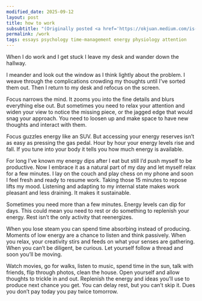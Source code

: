 ```yaml
---
modified_date: 2025-09-12
layout: post
title: how to work
subsubtitle: "(Originally posted <a href='https://okjuan.medium.com/is-this-working-d3e75f4e204'>on okjuan.medium.com</a>.)"
permalink: /work
tags: essays psychology time-management energy physiology attention
---
```


When I do work and I get stuck I leave my desk and wander down the hallway.
<!--more-->
I meander and look out the window as I think lightly about the problem.
I weave through the complications crowding my thoughts until I’ve sorted them out.
Then I return to my desk and refocus on the screen.

Focus narrows the mind.
It zooms you into the fine details and blurs everything else out.
But sometimes you need to relax your attention and widen your view to notice the missing piece, or the jagged edge that would snag your approach.
You need to loosen up and make space to have new thoughts and interact with them.

Focus guzzles energy like an SUV.
But accessing your energy reserves isn’t as easy as pressing the gas pedal.
Hour by hour your energy levels rise and fall.
If you tune into your body it tells you how much energy is available.

For long I’ve known my energy dips after I eat but still I’d push myself to be productive.
Now I embrace it as a natural part of my day and let myself relax for a few minutes.
I lay on the couch and play chess on my phone and soon I feel fresh and ready to resume work.
Taking those 15 minutes to repose lifts my mood.
Listening and adapting to my internal state makes work pleasant and less draining.
It makes it sustainable.

Sometimes you need more than a few minutes.
Energy levels can dip for days.
This could mean you need to rest or do something to replenish your energy.
Rest isn’t the only activity that reenergizes.

When you lose steam you can spend time absorbing instead of producing.
Moments of low energy are a chance to listen and think passively.
When you relax, your creativity stirs and feeds on what your senses are gathering.
When you can’t be diligent, be curious.
Let yourself follow a thread and soon you’ll be moving.

Watch movies, go for walks, listen to music, spend time in the sun, talk with friends, flip through photos, clean the house.
Open yourself and allow thoughts to trickle in and out.
Replenish the energy and ideas you’ll use to produce next chance you get.
You can delay rest, but you can’t skip it.
Dues you don’t pay today you pay twice tomorrow.